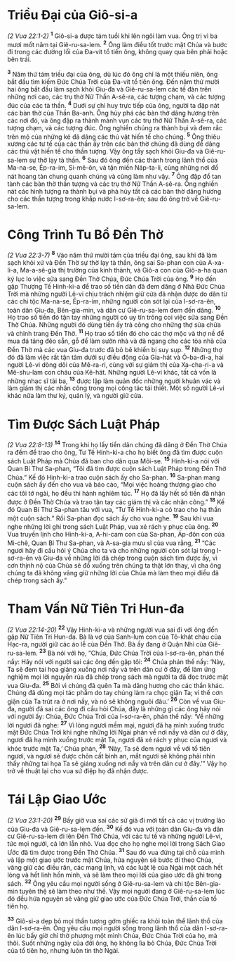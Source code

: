 # Triều Ðại của Giô-si-a
*(2 Vua 22:1-2)*
<sup><b>1</b></sup> Giô-si-a được tám tuổi khi lên ngôi làm vua. Ông trị vì ba mươi mốt năm tại Giê-ru-sa-lem. <sup><b>2</b></sup> Ông làm điều tốt trước mặt Chúa và bước đi trong các đường lối của Ða-vít tổ tiên ông, không quay qua bên phải hoặc bên trái.

<sup><b>3</b></sup> Năm thứ tám triều đại của ông, dù lúc đó ông chỉ là một thiếu niên, ông bắt đầu tìm kiếm Ðức Chúa Trời của Ða-vít tổ tiên ông. Ðến năm thứ mười hai ông bắt đầu làm sạch khỏi Giu-đa và Giê-ru-sa-lem các tế đàn trên những nơi cao, các trụ thờ Nữ Thần A-sê-ra, các tượng chạm, và các tượng đúc của các tà thần. <sup><b>4</b></sup> Dưới sự chỉ huy trực tiếp của ông, người ta đập nát các bàn thờ của Thần Ba-anh. Ông hủy phá các bàn thờ dâng hương trên các nơi đó, và ông đập ra thành mảnh vụn các trụ thờ Nữ Thần A-sê-ra, các tượng chạm, và các tượng đúc. Ông nghiền chúng ra thành bụi và đem rắc trên mộ của những kẻ đã dâng các thú vật hiến tế cho chúng. <sup><b>5</b></sup> Ông thiêu xương các tư tế của các thần ấy trên các bàn thờ chúng đã dùng để dâng các thú vật hiến tế cho thần tượng. Vậy ông tẩy sạch khỏi Giu-đa và Giê-ru-sa-lem sự thờ lạy tà thần. <sup><b>6</b></sup> Sau đó ông đến các thành trong lãnh thổ của Ma-na-se, Ép-ra-im, Si-mê-ôn, và tận miền Náp-ta-li, cùng những nơi đổ nát hoang tàn chung quanh chúng và cũng làm như vậy. <sup><b>7</b></sup> Ông đập đổ tan tành các bàn thờ thần tượng và các trụ thờ Nữ Thần A-sê-ra. Ông nghiền nát các hình tượng ra thành bụi và phá hủy tất cả các bàn thờ dâng hương cho các thần tượng trong khắp nước I-sơ-ra-ên; sau đó ông trở về Giê-ru-sa-lem.

# Công Trình Tu Bổ Ðền Thờ
*(2 Vua 22:3-7)*
<sup><b>8</b></sup> Vào năm thứ mười tám của triều đại ông, sau khi đã làm sạch khỏi xứ và Ðền Thờ sự thờ lạy tà thần, ông sai Sa-phan con của A-xa-li-a, Ma-a-sê-gia thị trưởng của kinh thành, và Giô-a con của Giô-a-ha quan ký lục lo việc sửa sang Ðền Thờ Chúa, Ðức Chúa Trời của ông. <sup><b>9</b></sup> Họ đến gặp Thượng Tế Hinh-ki-a để trao số tiền dân đã đem dâng ở Nhà Ðức Chúa Trời mà những người Lê-vi chịu trách nhiệm giữ cửa đã nhận được do dân từ các chi tộc Ma-na-se, Ép-ra-im, những người còn sót lại của I-sơ-ra-ên, toàn dân Giu-đa, Bên-gia-min, và dân cư Giê-ru-sa-lem đem đến dâng. <sup><b>10</b></sup> Họ trao số tiền đó tận tay những người có uy tín trông coi việc sửa sang Ðền Thờ Chúa. Những người đó dùng tiền ấy trả công cho những thợ sửa chữa và chỉnh trang Ðền Thờ. <sup><b>11</b></sup> Họ trao số tiền đó cho các thợ mộc và thợ nề để mua đá tảng đẽo sẵn, gỗ để làm sườn nhà và đà ngang cho các tòa nhà của Ðền Thờ mà các vua Giu-đa trước đã bỏ bê khiến bị suy sụp. <sup><b>12</b></sup> Những thợ đó đã làm việc rất tận tâm dưới sự điều động của Gia-hát và Ô-ba-đi-a, hai người Lê-vi dòng dõi của Mê-ra-ri, cùng với sự giám thị của Xa-cha-ri-a và Mê-shu-lam con cháu của Kê-hát. Những người Lê-vi khác, tất cả vốn là những nhạc sĩ tài ba, <sup><b>13</b></sup> được lập làm quản đốc những người khuân vác và làm giám thị các nhân công trong mọi công tác tái thiết. Một số người Lê-vi khác nữa làm thư ký, quản lý, và người giữ cửa.

# Tìm Ðược Sách Luật Pháp
*(2 Vua 22:8-13)*
<sup><b>14</b></sup> Trong khi họ lấy tiền dân chúng đã dâng ở Ðền Thờ Chúa ra đếm để trao cho ông, Tư Tế Hinh-ki-a cho họ biết ông đã tìm được cuộn sách Luật Pháp mà Chúa đã ban cho dân qua Môi-se. <sup><b>15</b></sup> Hinh-ki-a nói với Quan Bí Thư Sa-phan, “Tôi đã tìm được cuộn sách Luật Pháp trong Ðền Thờ Chúa.” Kế đó Hinh-ki-a trao cuộn sách ấy cho Sa-phan. <sup><b>16</b></sup> Sa-phan mang cuộn sách ấy đến cho vua và báo cáo, “Mọi việc hoàng thượng giao cho các tôi tớ ngài, họ đều thi hành nghiêm túc. <sup><b>17</b></sup> Họ đã lấy hết số tiền đã nhận được ở Ðền Thờ Chúa và trao tận tay các giám thị và các nhân công.” <sup><b>18</b></sup> Kế đó Quan Bí Thư Sa-phan tâu với vua, “Tư Tế Hinh-ki-a có trao cho hạ thần một cuộn sách.” Rồi Sa-phan đọc sách ấy cho vua nghe. <sup><b>19</b></sup> Sau khi vua nghe những lời ghi trong sách Luật Pháp, vua xé rách y phục của ông. <sup><b>20</b></sup> Vua truyền lịnh cho Hinh-ki-a, A-hi-cam con của Sa-phan, Áp-đôn con của Mi-chê, Quan Bí Thư Sa-phan, và A-sa-gia mưu sĩ của vua rằng, <sup><b>21</b></sup> “Các ngươi hãy đi cầu hỏi ý Chúa cho ta và cho những người còn sót lại trong I-sơ-ra-ên và Giu-đa về những lời đã chép trong cuộn sách tìm được ấy, vì cơn thịnh nộ của Chúa sẽ đổ xuống trên chúng ta thật lớn thay, vì cha ông chúng ta đã không vâng giữ những lời của Chúa mà làm theo mọi điều đã chép trong sách ấy.”

# Tham Vấn Nữ Tiên Tri Hun-đa
*(2 Vua 22:14-20)*
<sup><b>22</b></sup> Vậy Hinh-ki-a và những người vua sai đi với ông đến gặp Nữ Tiên Tri Hun-đa. Bà là vợ của Sanh-lum con của Tô-khát cháu của Hạc-ra, người giữ các áo lễ của Ðền Thờ. Bà ấy đang ở Quận Nhì của Giê-ru-sa-lem. <sup><b>23</b></sup> Bà nói với họ, “Chúa, Ðức Chúa Trời của I-sơ-ra-ên, phán thế nầy: Hãy nói với người sai các ông đến gặp tôi: <sup><b>24</b></sup> Chúa phán thế nầy: ‘Này, Ta sẽ đem tai họa giáng xuống nơi nầy và trên dân cư ở đây, để làm ứng nghiệm mọi lời nguyền rủa đã chép trong sách mà người ta đã đọc trước mặt vua Giu-đa. <sup><b>25</b></sup> Bởi vì chúng đã quên Ta mà dâng hương cho các thần khác. Chúng đã dùng mọi tác phẩm do tay chúng làm ra chọc giận Ta; vì thế cơn giận của Ta trút ra ở nơi nầy, và nó sẽ không nguôi đâu.’ <sup><b>26</b></sup> Còn về vua Giu-đa, người đã sai các ông đi cầu hỏi Chúa, đây là những gì các ông hãy nói với người ấy: Chúa, Ðức Chúa Trời của I-sơ-ra-ên, phán thế nầy: ‘Về những lời ngươi đã nghe: <sup><b>27</b></sup> Vì lòng ngươi mềm mại, ngươi đã hạ mình xuống trước mặt Ðức Chúa Trời khi nghe những lời Ngài phán về nơi nầy và dân cư ở đây, ngươi đã hạ mình xuống trước mặt Ta, ngươi đã xé rách y phục của ngươi và khóc trước mặt Ta,’ Chúa phán, <sup><b>28</b></sup> ‘Này, Ta sẽ đem ngươi về với tổ tiên ngươi, và ngươi sẽ được chôn cất bình an, mắt ngươi sẽ không phải nhìn thấy những tai họa Ta sẽ giáng xuống nơi nầy và trên dân cư ở đây.’” Vậy họ trở về thuật lại cho vua sứ điệp họ đã nhận được.

# Tái Lập Giao Ước
*(2 Vua 23:1-20)*
<sup><b>29</b></sup> Bấy giờ vua sai các sứ giả đi mời tất cả các vị trưởng lão của Giu-đa và Giê-ru-sa-lem đến. <sup><b>30</b></sup> Kế đó vua với toàn dân Giu-đa và dân cư Giê-ru-sa-lem đi lên Ðền Thờ Chúa, với các tư tế và những người Lê-vi, tức mọi người, cả lớn lẫn nhỏ. Vua đọc cho họ nghe mọi lời trong Sách Giao Ước đã tìm được trong Ðền Thờ Chúa. <sup><b>31</b></sup> Sau đó vua đứng tại chỗ của mình và lập một giao ước trước mặt Chúa, hứa nguyện sẽ bước đi theo Chúa, vâng giữ các điều răn, các mạng lịnh, và các luật lệ của Ngài một cách hết lòng và hết linh hồn mình, và sẽ làm theo mọi lời của giao ước đã ghi trong sách. <sup><b>32</b></sup> Ông yêu cầu mọi người sống ở Giê-ru-sa-lem và chi tộc Bên-gia-min tuyên thệ sẽ làm theo như thế. Vậy mọi người đang ở Giê-ru-sa-lem lúc đó đều hứa nguyện sẽ vâng giữ giao ước của Ðức Chúa Trời, thần của tổ tiên họ.

<sup><b>33</b></sup> Giô-si-a dẹp bỏ mọi thần tượng gớm ghiếc ra khỏi toàn thể lãnh thổ của dân I-sơ-ra-ên. Ông yêu cầu mọi người sống trong lãnh thổ của dân I-sơ-ra-ên lúc bấy giờ chỉ thờ phượng một mình Chúa, Ðức Chúa Trời của họ, mà thôi. Suốt những ngày của đời ông, họ không lìa bỏ Chúa, Ðức Chúa Trời của tổ tiên họ, nhưng luôn tin thờ Ngài.

